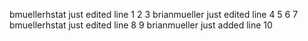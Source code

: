 bmuellerhstat just edited line 1
2
3
brianmueller just edited line 4
5
6
7
bmuellerhstat just edited line 8
9
brianmueller just added line 10
